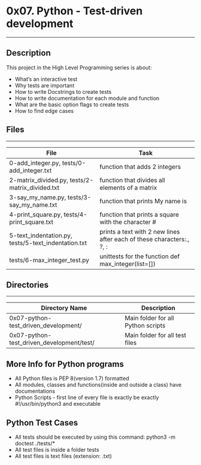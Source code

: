 # 0x07. Python - Test-driven development

---
## Description

This project in the High Level Programming series is about:
* What’s an interactive test
* Why tests are important
* How to write Docstrings to create tests
* How to write documentation for each module and function
* What are the basic option flags to create tests
* How to find edge cases

## Files
---
File|Task
---|---
0-add_integer.py, tests/0-add_integer.txt | function that adds 2 integers
2-matrix_divided.py, tests/2-matrix_divided.txt | function that divides all elements of a matrix
3-say_my_name.py, tests/3-say_my_name.txt | function that prints My name is <first name> <last name>
4-print_square.py, tests/4-print_square.txt | function that prints a square with the character #
5-text_indentation.py, tests/5-text_indentation.txt | prints a text with 2 new lines after each of these characters:., ?, :
tests/6-max_integer_test.py | unittests for the function def max_integer(list=[])

## Directories
---
Directory Name | Description
---|---
0x07-python-test_driven_development/ | Main folder for all Python scripts
0x07-python-test_driven_development/test/ | Main folder for all test files

## More Info for Python programs
* All Python files is PEP 8(version 1.7) formatted
* All modules, classes and functions(inside and outside a class) have documentations
* Python Scripts - first line of every file is exactly be exactly #!/usr/bin/python3 and executable

## Python Test Cases
* All tests should be executed by using this command: python3 -m doctest ./tests/*
* All test files is inside a folder tests
* All test files is text files (extension: .txt)

